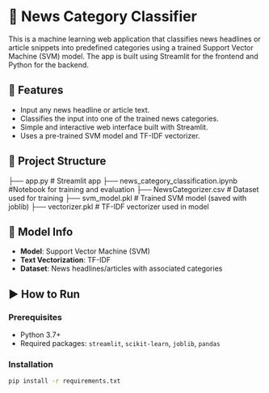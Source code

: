 # 📰 News Category Classifier

This is a machine learning web application that classifies news headlines or article snippets into predefined categories using a trained Support Vector Machine (SVM) model. The app is built using Streamlit for the frontend and Python for the backend.

## 🚀 Features

- Input any news headline or article text.
- Classifies the input into one of the trained news categories.
- Simple and interactive web interface built with Streamlit.
- Uses a pre-trained SVM model and TF-IDF vectorizer.

## 📁 Project Structure

├── app.py # Streamlit app
├── news_category_classification.ipynb
 #Notebook for training and evaluation
├── NewsCategorizer.csv # Dataset used for training
├── svm_model.pkl # Trained SVM model (saved with joblib)
├── vectorizer.pkl # TF-IDF vectorizer used in model


## 🧠 Model Info

- **Model**: Support Vector Machine (SVM)
- **Text Vectorization**: TF-IDF
- **Dataset**: News headlines/articles with associated categories

## ▶️ How to Run

### Prerequisites

- Python 3.7+
- Required packages: `streamlit`, `scikit-learn`, `joblib`, `pandas`

### Installation

```bash
pip install -r requirements.txt

